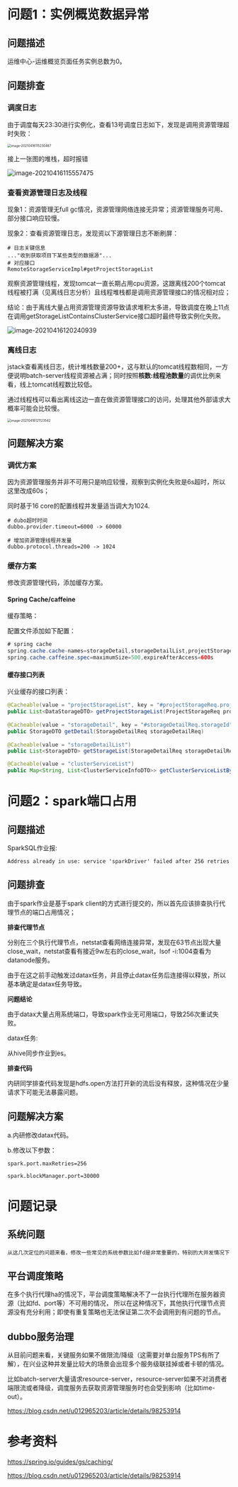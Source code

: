 # 问题1：实例概览数据异常

## 问题描述

运维中心-运维概览页面任务实例总数为0。

## 问题排查

### 调度日志

由于调度每天23:30进行实例化，查看13号调度日志如下，发现是调用资源管理超时失败：

<img src="xingye/image-20210416115230467.png" alt="image-20210416115230467" style="zoom:50%;" />

接上一张图的堆栈，超时报错

![image-20210416115557475](xingye/image-20210416115557475.png)

### 查看资源管理日志及线程

现象1：资源管理无full gc情况，资源管理网络连接无异常；资源管理服务可用、部分接口响应较慢。

现象2：查看资源管理日志，发现资以下源管理日志不断刷屏：

```shell
# 日志关键信息
..."收到获取项目下某些类型的数据源"...
# 对应接口
RemoteStorageServiceImpl#getProjectStorageList
```

观察资源管理线程，发现tomcat一直长期占用cpu资源，这跟离线200个tomcat线程被打满（见离线日志分析）且线程堆栈都是调用资源管理接口的情况相对应；

结论：由于离线大量占用资源管理资源导致请求堆积太多进，导致调度在晚上11点在调用getStorageListContainsClusterService接口超时最终导致实例化失败。

![image-20210416120240939](xingye/image-20210416120240939.png)



### 离线日志

jstack查看离线日志，统计堆栈数量200+，这与默认的tomcat线程数相同，一方便说明batch-server线程资源被占满；同时按照**核数:线程池数量**的调优比例来看，线上tomcat线程数比较低。

通过线程栈可以看出离线这边一直在做资源管理接口的访问，处理其他外部请求大概率可能会比较慢。

<img src="xingye/image-20210416121123542.png" alt="image-20210416121123542" style="zoom:50%;" />



## 问题解决方案

### 调优方案

因为资源管理服务并非不可用只是响应较慢，观察到实例化失败是6s超时，所以这里改成60s；

同时基于16 core的配置线程并发量适当调大为1024.

```shell
# dubo超时时间
dubbo.provider.timeout=6000 -> 60000

# 增加资源管理线程并发量
dubbo.protocol.threads=200 -> 1024
```

### 缓存方案

修改资源管理代码，添加缓存方案。

#### Spring Cache/caffeine

缓存策略：

配置文件添加如下配置：

```java
# spring cache
spring.cache.cache-names=storageDetail,storageDetailList,projectStorageList,clusterServiceList
spring.cache.caffeine.spec=maximumSize=500,expireAfterAccess=600s
```

#### 缓存接口列表

兴业缓存的接口列表：

```java
@Cacheable(value = "projectStorageList", key = "#projectStorageReq.projectId")
public List<DataStorageDTO> getProjectStorageList(ProjectStorageReq projectStorageReq)
  
@Cacheable(value = "storageDetail", key = "#storageDetailReq.storageId")
public StorageDTO getDetail(StorageDetailReq storageDetailReq)
  
@Cacheable(value = "storageDetailList")
public List<StorageDTO> getStorageList(StorageDetailReq storageDetailReq)

@Cacheable(value = "clusterServiceList")
public Map<String, List<ClusterServiceInfoDTO>> getClusterServiceListByClusterIds(Long tenantId, List<String> clusterIds)

```

# 问题2：spark端口占用

## 问题描述

SparkSQL作业报:

```
Address already in use: service 'sparkDriver' failed after 256 retries
```

## 问题排查

由于spark作业是基于spark client的方式进行提交的，所以首先应该排查执行代理节点的端口占用情况；

**排查代理节点**

 分别在三个执行代理节点，netstat查看网络连接异常，发现在63节点出现大量close_wait，netstat查看有接近9w左右的close_wait，lsof -i:1004查看为datanode服务。

由于在这之前手动触发过datax任务，并且停止datax任务后连接得以释放，所以基本确定是datax任务导致。

**问题结论**

由于datax大量占用系统端口，导致spark作业无可用端口，导致256次重试失败。

datax任务:

从hive同步作业到es。

**排查代码**

内研同学排查代码发现是hdfs.open方法打开新的流后没有释放，这种情况在少量请求下可能无法暴露问题。

## 问题解决方案

a.内研修改datax代码。

b.修改以下参数：

```
spark.port.maxRetries=256

spark.blockManager.port=30000
```

# 问题记录

## 系统问题

```
从这几次定位的问题来看，修改一些常见的系统参数比如fd是非常重要的，特别的大并发情况下
```

## 平台调度策略

在多个执行代理ha的情况下，平台调度策略解决不了一台执行代理所在服务器资源（比如fd、port等）不可用的情况，
所以在这种情况下，其他执行代理节点资源没有充分利用；即使有重复策略也无法保证第二次不会调用到有问题的节点。

## dubbo服务治理

从目前问题来看，关键服务如果不做限流/降级（这需要对单台服务TPS有所了解），在兴业这种并发量比较大的场景会出现多个服务级联挂掉或者卡顿的情况。

比如batch-server大量请求resource-server，resource-server如果不对消费者端限流或者降级，调度服务去获取资源管理服务时也会受到影响（比如time-out）。

https://blog.csdn.net/u012965203/article/details/98253914

# 参考资料

https://spring.io/guides/gs/caching/

https://blog.csdn.net/u012965203/article/details/98253914





